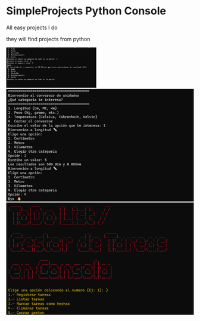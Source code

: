 # SimpleProjects Python Console
All easy projects I do

they will find projects from python

<img width="48%" src="img/calculadora">
<img src="img/conversor">
<img src="img/gestor">
